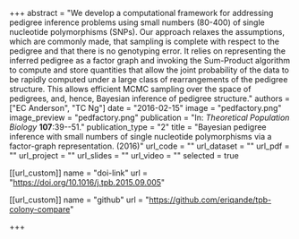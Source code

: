 +++
abstract = "We develop a computational framework for addressing pedigree inference problems using small numbers (80-400) of single nucleotide polymorphisms (SNPs). Our approach relaxes the assumptions, which are commonly made, that sampling is complete with respect to the pedigree and that there is no genotyping error. It relies on representing the inferred pedigree as a factor graph and invoking the Sum-Product algorithm to compute and store quantities that allow the joint probability of the data to be rapidly computed under a large class of rearrangements of the pedigree structure. This allows efficient MCMC sampling over the space of pedigrees, and, hence, Bayesian inference of pedigree structure." 
authors = ["EC Anderson", "TC Ng"] 
date = "2016-02-15" 
image = "pedfactory.png" 
image_preview = "pedfactory.png" 
publication = "In: _Theoretical Population Biology_ **107**:39--51." 
publication_type = "2" 
title = "Bayesian pedigree inference with small numbers of single nucleotide polymorphisms via a factor-graph representation. (2016)" 
url_code = "" 
url_dataset = "" 
url_pdf = "" 
url_project = "" 
url_slides = "" 
url_video = "" 
selected = true


[[url_custom]]
name = "doi-link"
url = "https://doi.org/10.1016/j.tpb.2015.09.005"



[[url_custom]]
name = "github"
url = "https://github.com/eriqande/tpb-colony-compare"

+++
